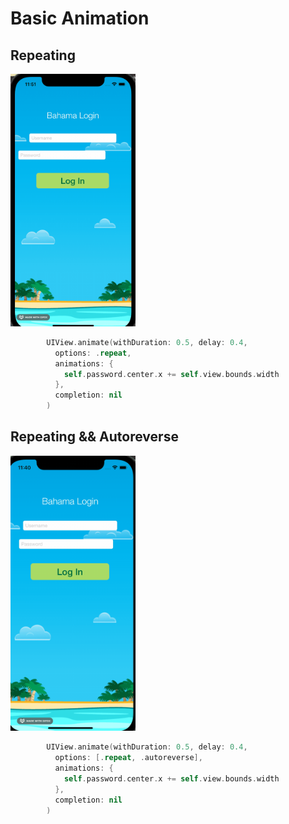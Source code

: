 # Basic Animation 

## Repeating   
<img src="https://github.com/YamamotoDesu/Animation/blob/main/BahamaAirLoginScreen/repeat.gif" width="200">   

```swift
        UIView.animate(withDuration: 0.5, delay: 0.4,
          options: .repeat,
          animations: {
            self.password.center.x += self.view.bounds.width
          },
          completion: nil
        )
``` 

## Repeating  && Autoreverse
<img src="https://github.com/YamamotoDesu/Animation/blob/main/BahamaAirLoginScreen/autoreverse.gif" width="200">   

```swift
        UIView.animate(withDuration: 0.5, delay: 0.4,
          options: [.repeat, .autoreverse],
          animations: {
            self.password.center.x += self.view.bounds.width
          },
          completion: nil
        )
```
